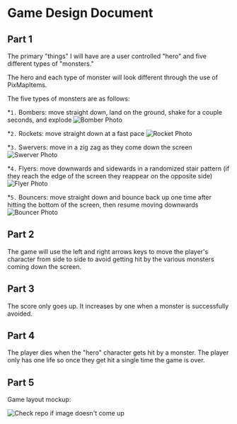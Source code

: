 # Game Design Document

## Part 1

The primary "things" I will have are a user controlled "hero" and five different types of "monsters."

The hero and each type of monster will look different through the use of PixMapItems.

The five types of monsters are as follows:

  *`1.` Bombers: move straight down, land on the ground, shake for a couple seconds, and explode
  		![Bomber Photo](https://github.com/usc-csci102-spring2013/game_dylanres/blob/master/bomber.png?raw=true "Bomber")
 
  *`2.` Rockets: move straight down at a fast pace
  		![Rocket Photo](https://github.com/usc-csci102-spring2013/game_dylanres/blob/master/rocket.png?raw=true "Rocket")

  *`3.` Swervers: move in a zig zag as they come down the screen
  		![Swerver Photo](https://github.com/usc-csci102-spring2013/game_dylanres/blob/master/swerver.png?raw=true "Swerver")

  *`4.` Flyers: move downwards and sidewards in a randomized stair pattern (if they reach the edge of the screen they reappear on the opposite side)
  		![Flyer Photo](https://github.com/usc-csci102-spring2013/game_dylanres/blob/master/flyer.png?raw=true "Flyer")

  *`5.` Bouncers: move straight down and bounce back up one time after hitting the bottom of the screen, then resume moving downwards
  		![Bouncer Photo](https://github.com/usc-csci102-spring2013/game_dylanres/blob/master/bouncer.png?raw=true "Bouncer")

  
## Part 2

The game will use the left and right arrows keys to move the player's character from side to side to avoid getting hit by the various monsters coming down the screen.

## Part 3

The score only goes up. It increases by one when a monster is successfully avoided.

## Part 4

The player dies when the "hero" character gets hit by a monster. The player only has one life so once they get hit a single time the game is over.

## Part 5

Game layout mockup:

![Check repo if image doesn't come up](https://github.com/usc-csci102-spring2013/game_dylanres/blob/master/gamelayout.png?raw=true "Game Layout")

